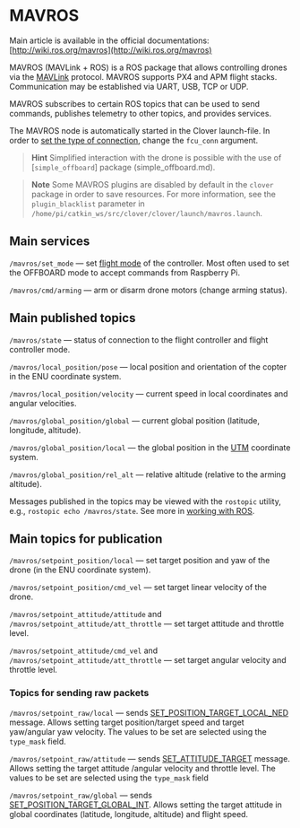 # MAVROS

Main article is available in the official documentations: [http://wiki.ros.org/mavros](http://wiki.ros.org/mavros)

MAVROS \(MAVLink + ROS\) is a ROS package that allows controlling drones via the [MAVLink](mavlink.md) protocol. MAVROS supports PX4 and APM flight stacks. Communication may be established via UART, USB, TCP or UDP.

MAVROS subscribes to certain ROS topics that can be used to send commands, publishes telemetry to other topics, and provides services.

The MAVROS node is automatically started in the Clover launch-file. In order to [set the type of connection](connection.md), change the `fcu_conn` argument.

> **Hint** Simplified interaction with the drone is possible with the use of [`simple_offboard`] package (simple_offboard.md).

<!-- -->

> **Note** Some MAVROS plugins are disabled by default in the `clover` package in order to save resources. For more information, see the `plugin_blacklist` parameter in `/home/pi/catkin_ws/src/clover/clover/launch/mavros.launch`.

## Main services

`/mavros/set_mode` — set [flight mode](modes.md) of the controller. Most often used to set the OFFBOARD mode to accept commands from Raspberry Pi.

`/mavros/cmd/arming` — arm or disarm drone motors \(change arming status\).

## Main published topics

`/mavros/state` — status of connection to the flight controller and flight controller mode.

`/mavros/local_position/pose` — local position and orientation of the copter in the ENU coordinate system.

`/mavros/local_position/velocity` — current speed in local coordinates and angular velocities.

`/mavros/global_position/global` — current global position \(latitude, longitude, altitude\).

`/mavros/global_position/local` — the global position in the [UTM](https://en.wikipedia.org/wiki/Universal_Transverse_Mercator_coordinate_system) coordinate system.

`/mavros/global_position/rel_alt` — relative altitude \(relative to the arming altitude\).

Messages published in the topics may be viewed with the `rostopic` utility, e.g., `rostopic echo /mavros/state`. See more in [working with ROS](ros.md).

## Main topics for publication

`/mavros/setpoint_position/local` — set target position and yaw of the drone \(in the ENU coordinate system\).

`/mavros/setpoint_position/cmd_vel` — set target linear velocity of the drone.

`/mavros/setpoint_attitude/attitude` and `/mavros/setpoint_attitude/att_throttle` — set target attitude and throttle level.

`/mavros/setpoint_attitude/cmd_vel` and `/mavros/setpoint_attitude/att_throttle` — set target angular velocity and throttle level.

### Topics for sending raw packets

`/mavros/setpoint_raw/local` — sends [SET\_POSITION\_TARGET\_LOCAL\_NED](https://mavlink.io/en/messages/common.html#SET_POSITION_TARGET_LOCAL_NED) message. Allows setting target position/target speed and target yaw/angular yaw velocity. The values to be set are selected using the `type_mask` field.

`/mavros/setpoint_raw/attitude` — sends [SET\_ATTITUDE\_TARGET](https://mavlink.io/en/messages/common.html#SET_ATTITUDE_TARGET) message. Allows setting the target attitude /angular velocity and throttle level. The values to be set are selected using the `type_mask` field

`/mavros/setpoint_raw/global` — sends [SET\_POSITION\_TARGET\_GLOBAL\_INT](https://mavlink.io/en/messages/common.html#SET_POSITION_TARGET_GLOBAL_INT). Allows setting the target attitude in global coordinates \(latitude, longitude, altitude\) and flight speed.
